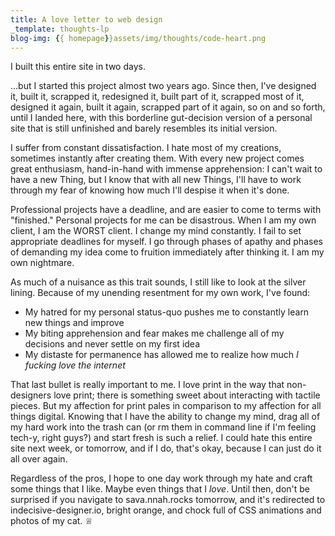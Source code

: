 ```yaml
---
title: A love letter to web design
_template: thoughts-lp
blog-img: {{ homepage}}assets/img/thoughts/code-heart.png
---
```


I built this entire site in two days.

...but I started this project almost two years ago. Since then, I've designed it, built it, scrapped it, redesigned it, built part of it, scrapped most of it, designed it again, built it again, scrapped part of it again, so on and so forth, until I landed here, with this borderline gut-decision version of a personal site that is still unfinished and barely resembles its initial version. 

I suffer from constant dissatisfaction. I hate most of my creations, sometimes instantly after creating them. With every new project comes great enthusiasm, hand-in-hand with immense apprehension: I can't wait to have a new Thing, but I know that with all new Things, I'll have to work through my fear of knowing how much I'll despise it when it's done.

Professional projects have a deadline, and are easier to come to terms with "finished." Personal projects for me can be disastrous. When I am my own client, I am the WORST client. I change my mind constantly. I fail to set appropriate deadlines for myself. I go through phases of apathy and phases of demanding my idea come to fruition immediately after thinking it. I am my own nightmare.

As much of a nuisance as this trait sounds, I still like to look at the silver lining. Because of my unending resentment for my own work, I've found:
- My hatred for my personal status-quo pushes me to constantly learn new things and improve
- My biting apprehension and fear makes me challenge all of my decisions and never settle on my first idea
- My distaste for permanence has allowed me to realize how much _I fucking love the internet_

That last bullet is really important to me. I love print in the way that non-designers love print; there is something sweet about interacting with tactile pieces. But my affection for print pales in comparison to my affection for all things digital. Knowing that I have the ability to change my mind, drag all of my hard work into the trash can (or rm them in command line if I'm feeling tech-y, right guys?) and start fresh is such a relief. I could hate this entire site next week, or tomorrow, and if I do, that's okay, because I can just do it all over again.

Regardless of the pros, I hope to one day work through my hate and craft some things that I like. Maybe even things that I _love_. Until then, don't be surprised if you navigate to sava.nnah.rocks tomorrow, and it's redirected to indecisive-designer.io, bright orange, and chock full of CSS animations and photos of my cat. &#9813;